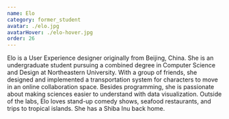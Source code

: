 ```yaml
---
name: Elo
category: former_student
avatar: ./elo.jpg
avatarHover: ./elo-hover.jpg
order: 26
---
```


Elo is a User Experience designer originally from Beijing, China. She is an undergraduate student pursuing a combined degree in Computer Science and Design at Northeastern University. With a group of friends, she designed and implemented a transportation system for characters to move in an online collaboration space. Besides programming, she is passionate about making sciences easier to understand with data visualization. Outside of the labs, Elo loves stand-up comedy shows, seafood restaurants, and trips to tropical islands. She has a Shiba Inu back home.
